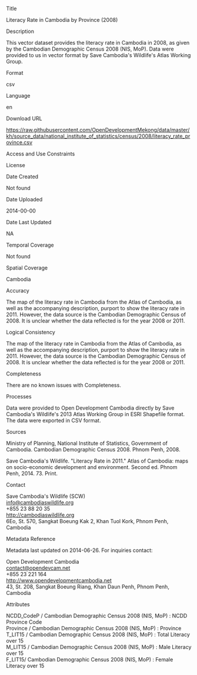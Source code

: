 Title

Literacy Rate in Cambodia by Province (2008)

Description

This vector dataset provides the literacy rate in Cambodia in 2008, as given by the Cambodian Demographic Census 2008 (NIS, MoP). Data were provided to us in vector format by Save Cambodia's Wildlife's Atlas Working Group.

Format

csv

Language

en

Download URL

https://raw.githubusercontent.com/OpenDevelopmentMekong/data/master/kh/source_data/national_institute_of_statistics/census/2008/literacy_rate_province.csv

Access and Use Constraints



License



Date Created

Not found

Date Uploaded

2014-00-00

Date Last Updated

NA

Temporal Coverage

Not found

Spatial Coverage

Cambodia

Accuracy

The map of the literacy rate in Cambodia from the Atlas of Cambodia, as well as the accompanying description, purport to show the literacy rate in 2011. However, the data source is the Cambodian Demographic Census of 2008. It is unclear whether the data reflected is for the year 2008 or 2011.

Logical Consistency

The map of the literacy rate in Cambodia from the Atlas of Cambodia, as well as the accompanying description, purport to show the literacy rate in 2011. However, the data source is the Cambodian Demographic Census of 2008. It is unclear whether the data reflected is for the year 2008 or 2011.

Completeness

There are no known issues with Completeness.

Processes

Data were provided to Open Development Cambodia directly by Save Cambodia's Wildlife's 2013 Atlas Working Group in ESRI Shapefile format. The data were exported in CSV format.

Sources

Ministry of Planning, National Institute of Statistics, Government of Cambodia. Cambodian Demographic Census 2008. Phnom Penh, 2008.

Save Cambodia's Wildlife. "Literacy Rate in 2011." Atlas of Cambodia: maps on socio-economic development and environment. Second ed. Phnom Penh, 2014. 73. Print.

Contact

Save Cambodia's Wildlife (SCW)  
info@cambodiaswildlife.org  
+855 23 88 20 35  
http://cambodiaswildlife.org  
6Eo, St. 570, Sangkat Boeung Kak 2, Khan Tuol Kork, Phnom Penh, Cambodia  

Metadata Reference

Metadata last updated on 2014-06-26. For inquiries contact:

Open Development Cambodia  
contact@opendevcam.net  
+855 23 221 164  
http://www.opendevelopmentcambodia.net  
43, St. 208, Sangkat Boeung Riang, Khan Daun Penh, Phnom Penh, Cambodia  

Attributes

NCDD_CodeP / Cambodian Demographic Census 2008 (NIS, MoP) : NCDD Province Code  
Province / Cambodian Demographic Census 2008 (NIS, MoP) : Province  
T_LIT15 / Cambodian Demographic Census 2008 (NIS, MoP) : Total Literacy over 15  
M_LIT15 / Cambodian Demographic Census 2008 (NIS, MoP) : Male Literacy over 15  
F_LIT15/ Cambodian Demographic Census 2008 (NIS, MoP) : Female Literacy over 15  





